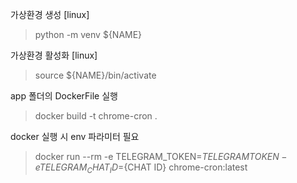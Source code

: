 가상환경 생성 [linux]
> python -m venv ${NAME}

가상환경 활성화 [linux]
> source ${NAME}/bin/activate

app 폴더의 DockerFile 실행
> docker build -t chrome-cron .

docker 실행 시 env 파라미터 필요
> docker run --rm -e TELEGRAM_TOKEN=${TELEGRAM TOKEN} -e TELEGRAM_CHAT_ID=${CHAT ID} chrome-cron:latest

